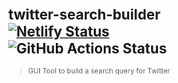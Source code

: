 # twitter-search-builder [![Netlify Status](https://api.netlify.com/api/v1/badges/02f98b20-3f58-4901-af25-9ddb8849c2e7/deploy-status)](https://app.netlify.com/sites/twitter-search-builder/deploys) ![GitHub Actions Status](https://github.com/1000ch/twitter-search-builder/workflows/test/badge.svg?branch=master)


> GUI Tool to build a search query for Twitter

